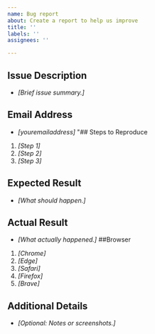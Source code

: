 ```yaml
---
name: Bug report
about: Create a report to help us improve
title: ''
labels: ''
assignees: ''

---
```


## Issue Description
* *[Brief issue summary.]*
## Email Address
* *[youremailaddress]*
"## Steps to Reproduce
1. *[Step 1]*
2. *[Step 2]*
3. *[Step 3]*
## Expected Result
* *[What should happen.]*
## Actual Result
* *[What actually happened.]*
##Browser
1. *[Chrome]*
2. *[Edge]*
3. *[Safari]*
4. *[Firefox]*
5. *[Brave]*
## Additional Details
* *[Optional: Notes or screenshots.]*
